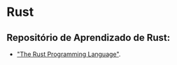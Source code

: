 # Rust
## Repositório de Aprendizado de Rust:

- ["The Rust Programming Language"](https://doc.rust-lang.org/stable/book/title-page.html).